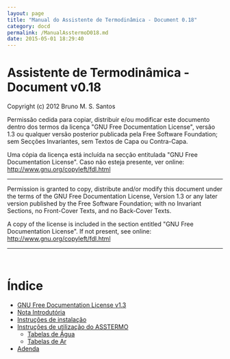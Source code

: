 ```yaml
---
layout: page
title: "Manual do Assistente de Termodinâmica - Document 0.18"
category: docd
permalink: /ManualAsstermoD018.md
date: 2015-05-01 18:29:40
---
```


<h1>Assistente de Termodinâmica - Document v0.18</h1>
Copyright (c) 2012 Bruno M. S. Santos

Permissão cedida para copiar, distribuir e/ou modificar este documento dentro dos termos da licença "GNU Free Documentation License", versão 1.3 ou qualquer versão posterior publicada pela Free Software Foundation; sem Secções Invariantes, sem Textos de Capa ou Contra-Capa.

Uma cópia da licença está incluída na secção entitulada "GNU Free Documentation License". Caso não esteja presente, ver online: http://www.gnu.org/copyleft/fdl.html

---

Permission is granted to copy, distribute and/or modify this document under the terms of the GNU Free Documentation License, Version 1.3 or any later version published by the Free Software Foundation; with no Invariant Sections, no Front-Cover Texts, and no Back-Cover Texts.

A copy of the license is included in the section entitled "GNU Free Documentation License". If not present, see online: http://www.gnu.org/copyleft/fdl.html


---

<br>
<h1>Índice</h1>

<ul><li><a href='GFDL13.md'>GNU Free Documentation License v1.3</a>
</li><li><a href='ManualAsstermoD018Intro.md'>Nota Introdutória</a>
</li><li><a href='ManualAsstermoD018Instalar.md'>Instruções de instalação</a>
</li><li><a href='ManualAsstermoD018Utilizacao.md'>Instruções de utilização do ASSTERMO</a>
<ul><li><a href='ManualAsstermoD018Agua.md'>Tabelas de Água</a>
</li><li><a href='ManualAsstermoD018Ar.md'>Tabelas de Ar</a>
</li></ul></li><li><a href='ManualAsstermoD018Adenda.md'>Adenda</a>
</li></ul>
